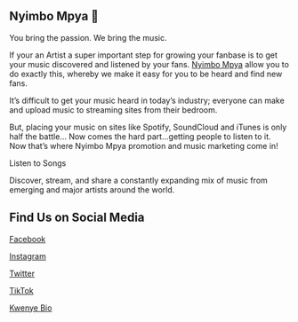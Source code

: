 ## Nyimbo Mpya 🎵

You bring the passion. We bring the music.

If your an Artist a super important step for growing your fanbase is to get your music discovered and listened by your fans. [Nyimbo Mpya](https://www.nyimbompya.com) allow you to do exactly this, whereby we make it easy for you to be heard and find new fans.

It’s difficult to get your music heard in today’s industry; everyone can make and upload music to streaming sites from their bedroom. 

But, placing your music on sites like Spotify, SoundCloud and iTunes is only half the battle… Now comes the hard part…getting people to listen to it. Now that’s where Nyimbo Mpya promotion and music marketing come in!

Listen to Songs

Discover, stream, and share a constantly expanding mix of music from emerging and major artists around the world.

## Find Us on Social Media

[Facebook](https://www.facebook.com/nyimbompya.co.tz)

[Instagram](https://www.instagram.com/nyimbompya_)

[Twitter](https://www.twitter.com/nyimbompya)

[TikTok](https://www.tiktok.com/@nyimbompya)

[Kwenye Bio](https://www.kwenye.bio/@nyimbompya)
